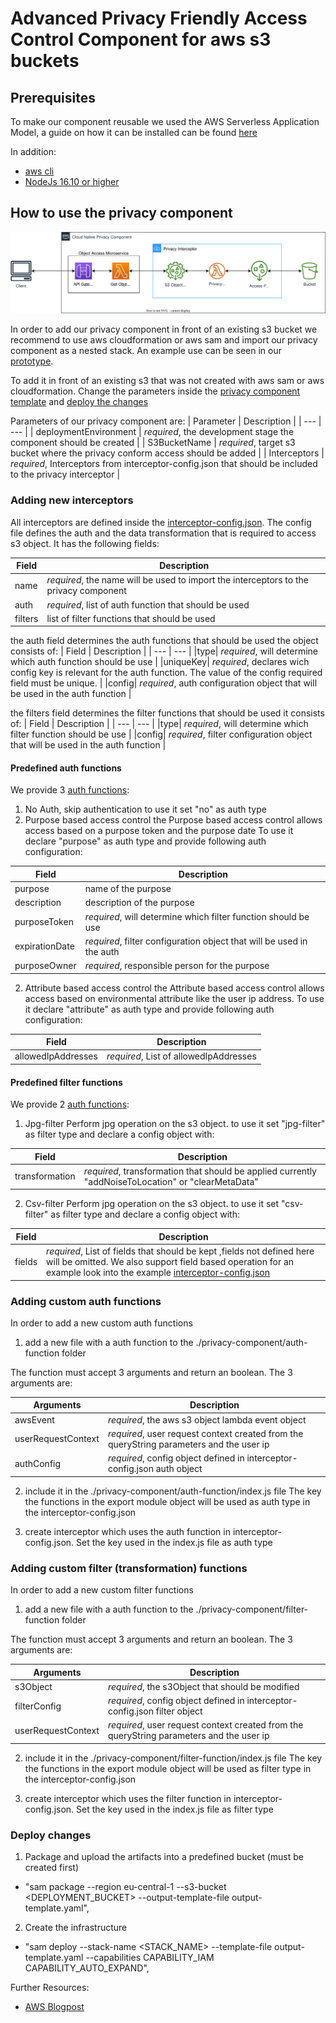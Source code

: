 # Advanced Privacy Friendly Access Control Component for aws s3 buckets

## Prerequisites

To make our component reusable we used the AWS Serverless Application Model, a guide on how it can be installed can be found [here](https://docs.aws.amazon.com/serverless-application-model/latest/developerguide/serverless-sam-cli-install.html)

In addition:
- [aws cli](https://docs.aws.amazon.com/de_de/cli/latest/userguide/getting-started-install.html)
- [NodeJs 16.10 or higher](https://nodejs.org/en/)

## How to use the privacy component
![Privacy component architecture](./diagrams/template.svg)

In order to add our privacy component in front of an existing s3 bucket we recommend to use aws cloudformation or aws sam and import our privacy component as a nested stack. An example use can be seen in our [prototype](./backend/template.yaml).

To add it in front of an existing s3 that was not created with aws sam or aws cloudformation. Change the parameters inside the [privacy component template](./privacy-component/template.yaml) and [deploy the changes](./README.md#deploy-changes)

Parameters of our privacy component are:
| Parameter | Description |
| --- | --- |
| deploymentEnvironment | *required*, the development stage the component should be created |
| S3BucketName | *required*, target s3 bucket where the privacy conform access should be added |
| Interceptors | *required*, Interceptors from interceptor-config.json that should be included to the privacy interceptor |

### Adding new interceptors

All interceptors are defined inside the [interceptor-config.json](./privacy-component/interceptor-config.json).
The config file defines the auth and the data transformation that is required to access s3 object. It has the following fields:

| Field | Description |
| --- | --- |
|name| *required*, the name will be used to import the interceptors to the privacy component|
|auth| *required*, list of auth function that should be used |
|filters| list of filter functions that should be used |

the auth field determines the auth functions that should be used the object consists of:
| Field | Description |
| --- | --- |
|type| *required*, will determine which auth function should be use |
|uniqueKey| *required*, declares wich config key is relevant for the auth function. The value of the config required field must be unique. |
|config| *required*, auth configuration object that will be used in the auth function |

the filters field determines the filter functions that should be used it consists of:
| Field | Description |
| --- | --- |
|type| *required*, will determine which filter function should be use |
|config| *required*, filter configuration object that will be used in the auth function |

#### Predefined auth functions
We provide 3 [auth functions](./privacy-component/auth-functions/index.js):
1. No Auth, skip authentication to use it set "no" as auth type
1. Purpose based access control
the Purpose based access control allows access based on a purpose token and the purpose date
To use it declare "purpose" as auth type and provide following auth configuration:

| Field | Description |
| --- | --- |
| purpose | name of the purpose |
| description | description of the purpose |
|purposeToken| *required*, will determine which filter function should be use |
|expirationDate| *required*, filter configuration object that will be used in the auth |
|purposeOwner| *required*, responsible person for the purpose |


2. Attribute based access control
the Attribute based access control allows access based on environmental attribute like the user ip address.
To use it declare "attribute" as auth type and provide following auth configuration:

| Field | Description |
| --- | --- |
| allowedIpAddresses | *required*, List of allowedIpAddresses |

#### Predefined filter functions
We provide 2 [auth functions](./privacy-component/filter-functions/index.js):

1. Jpg-filter
Perform jpg operation on the s3 object. to use it set "jpg-filter" as filter type and declare a config object with:

| Field | Description |
| --- | --- |
| transformation | *required*, transformation that should be applied currently "addNoiseToLocation" or "clearMetaData"|


2. Csv-filter
Perform jpg operation on the s3 object. to use it set "csv-filter" as filter type and declare a config object with:

| Field | Description |
| --- | --- |
| fields | *required*, List of fields that should be kept ,fields not defined here will be omitted. We also support field based operation for an example look into the example [interceptor-config.json](./privacy-component/interceptor-config.json) |

### Adding custom auth functions

In order to add a new custom auth functions 
1. add a new file with a auth function to the ./privacy-component/auth-function folder 

The function must accept 3 arguments and return an boolean. The 3 arguments are:

| Arguments | Description |
| --- | --- |
| awsEvent | *required*, the aws s3 object lambda event object 
| userRequestContext | *required*, user request context created from the queryString parameters and the user ip
| authConfig | *required*, config object defined in interceptor-config.json auth object

2. include it in the ./privacy-component/auth-function/index.js file
The key the functions in the export module object will be used as auth type in the interceptor-config.json

3. create interceptor which uses the auth function in interceptor-config.json. Set the key used in the index.js file as auth type

### Adding custom filter (transformation) functions
In order to add a new custom filter functions
1. add a new file with a auth function to the ./privacy-component/filter-function folder 

The function must accept 3 arguments and return an boolean. The 3 arguments are:

| Arguments | Description |
| --- | --- |
| s3Object | *required*, the s3Object that should be modified
| filterConfig | *required*, config object defined in interceptor-config.json filter object
| userRequestContext | *required*, user request context created from the queryString parameters and the user ip

2. include it in the ./privacy-component/filter-function/index.js file
The key the functions in the export module object will be used as filter type in the interceptor-config.json

3. create interceptor which uses the filter function in interceptor-config.json. Set the key used in the index.js file as filter type

### Deploy changes

1. Package and upload the artifacts into a predefined bucket (must be created first)
- "sam package --region eu-central-1 --s3-bucket <DEPLOYMENT_BUCKET> --output-template-file output-template.yaml",

2. Create the infrastructure
- "sam deploy --stack-name <STACK_NAME> --template-file output-template.yaml --capabilities CAPABILITY_IAM CAPABILITY_AUTO_EXPAND",


Further Resources:
- [AWS Blogpost](https://aws.amazon.com/de/blogs/storage/managing-access-to-your-amazon-s3-objects-with-a-custom-authorizer/)